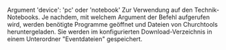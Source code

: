 Argument 'device': 'pc' oder 'notebook'
Zur Verwendung auf den Technik-Notebooks. Je nachdem, mit welchem Argument der Befehl aufgerufen wird, 
werden benötigte Programme geöffnet und Dateien von Churchtools heruntergeladen.
Sie werden im konfigurierten Download-Verzeichnis in einem Unterordner "Eventdateien" gespeichert.